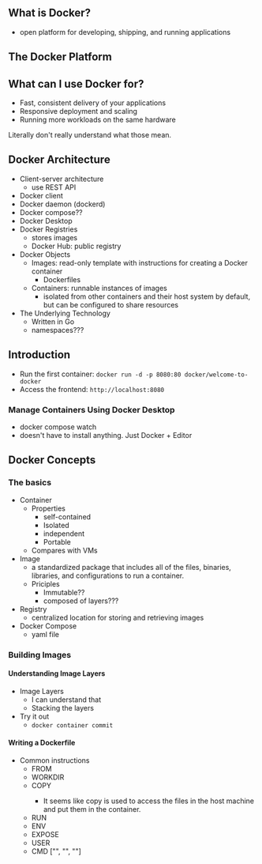 ## What is Docker?

- open platform for developing, shipping, and running applications

## The Docker Platform

## What can I use Docker for?

- Fast, consistent delivery of your applications
- Responsive deployment and scaling
- Running more workloads on the same hardware

Literally don't really understand what those mean.

## Docker Architecture

- Client-server architecture
    - use REST API
- Docker client
- Docker daemon (dockerd)
- Docker compose??
- Docker Desktop
- Docker Registries
    - stores images
    - Docker Hub: public registry
- Docker Objects
    - Images: read-only template with instructions for creating a Docker container
        - Dockerfiles
    - Containers: runnable instances of images
        - isolated from other containers and their host system by default, but can be configured to share resources
- The Underlying Technology
    - Written in Go
    - namespaces???

## Introduction

- Run the first container: `docker run -d -p 8080:80 docker/welcome-to-docker`
- Access the frontend: `http://localhost:8080`

### Manage Containers Using Docker Desktop

- docker compose watch
- doesn't have to install anything. Just Docker + Editor

## Docker Concepts

### The basics

- Container
    - Properties
        - self-contained
        - Isolated
        - independent
        - Portable
    - Compares with VMs
- Image
    - a standardized package that includes all of the files, binaries, libraries, and configurations to run a container.
    - Priciples
        - Immutable??
        - composed of layers???
- Registry
    - centralized location for storing and retrieving images
- Docker Compose
    - yaml file

### Building Images

#### Understanding Image Layers

- Image Layers
    - I can understand that 
    - Stacking the layers
- Try it out
    - `docker container commit`

#### Writing a Dockerfile

- Common instructions
    - FROM <image>
    - WORKDIR <path>
    - COPY <src> <dest>
        - It seems like copy is used to access the files in the host machine and put them in the container.
    - RUN <command>
    - ENV <name> <value>
    - EXPOSE <port>
    - USER <username>
    - CMD ["<command>", "<arg1>", "<arg2>"]

